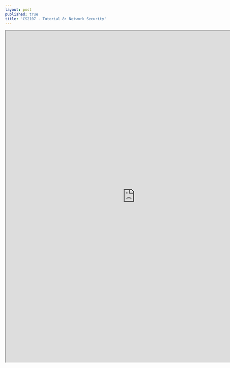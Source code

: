 ```yaml
---
layout: post
published: true
title: 'CS2107 - Tutorial 8: Network Security'
---
```

<iframe src="https://drive.google.com/file/d/1eu1XrjtQ3lGdMpTaqPjw16PRlkksJcan/preview" width="840" height="1080"></iframe>